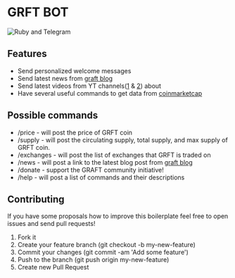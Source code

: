 # GRFT BOT
![Ruby and Telegram](https://hsto.org/files/914/1c2/d17/9141c2d17d074b8d8758a955f7fd575a.png)

## Features
* Send personalized welcome messages
* Send latest news from [graft blog](https://www.graft.network/blog/) 
* Send latest videos from YT channels([1](https://www.youtube.com/channel/UCV-5A5mbnu64pPRUm1r_-5A) & [2](https://www.youtube.com/channel/UCoMSpYdhQDDhhRcyilyyqtw)) about 
* Have several useful commands to get data from [coinmarketcap](https://coinmarketcap.com/)

## Possible commands
* /price - will post the price of GRFT coin 
* /supply - will post the circulating supply, total supply, and max supply of GRFT coin. 
* /exchanges - will post the list of exchanges that GRFT is traded on 
* /news - will post a link to the latest blog post from [graft blog](https://www.graft.network/blog/)  
* /donate - support the GRAFT community initiative!
* /help - will post a list of commands and their descriptions

## Contributing

If you have some proposals how to improve this boilerplate feel free to open issues and send pull requests!

1. Fork it
2. Create your feature branch (git checkout -b my-new-feature)
3. Commit your changes (git commit -am 'Add some feature')
4. Push to the branch (git push origin my-new-feature)
5. Create new Pull Request
